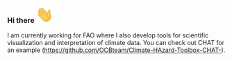 ### Hi there <img src="https://raw.githubusercontent.com/ABSphreak/ABSphreak/master/gifs/Hi.gif" width="40px" /> </h1>
<p align="left">

I am currently working for FAO where I also develop tools for scientific visualization and interpretation of climate data. You can check out CHAT for an example (https://github.com/OCBteam/Climate-HAzard-Toolbox-CHAT-). 
  

